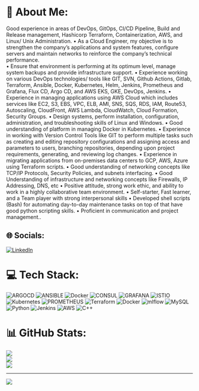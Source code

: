 # 💫 About Me:
Good experience in areas of DevOps, GitOps, CI/CD Pipeline, Build and Release management, Hashicorp Terraform, Containerization, AWS, and Linux/ Unix Administration.
• As a Cloud Engineer, my objective is to strengthen the company’s applications and system features, configure servers and maintain networks to reinforce the company’s technical performance.\
• Ensure that environment is performing at its optimum level, manage system backups and provide infrastructure support.
• Experience working on various DevOps technologies/ tools like GIT, SVN, Github Actions, Gitlab, Terraform, Ansible, Docker, Kubernetes, Helm, Jenkins, Prometheus and Grafana, Flux CD, Argo CD, and AWS EKS, GKE, DevOps, Jenkins.
• Experience in managing applications using AWS Cloud which includes services like EC2, S3, EBS, VPC, ELB, AMI, SNS, SQS, RDS, IAM, Route53, Autoscaling, CloudFront, AWS Lambda, CloudWatch, Cloud Formation, Security Groups.
• Design systems, perform installation, configuration, administration, and troubleshooting skills of Linux and Windows.
• Good understanding of platform in managing Docker in Kubernetes.
• Experience in working with Version Control Tools like GIT to perform multiple tasks such as creating and editing repository configurations and assigning access and parameters to users, branching repositories, depending upon project requirements, generating, and reviewing log changes.
• Experience in migrating applications from on-premises data centers to GCP, AWS, Azure using Terraform scripts.
• Good understanding of networking concepts like TCP/IP Protocols, Security Policies, and subnets interfacing.
• Good Understanding of infrastructure and networking concepts like Firewalls, IP Addressing, DNS, etc
• Positive attitude, strong work ethic, and ability to work in a highly collaborative team environment.
• Self-starter, Fast learner, and a Team player with strong interpersonal skills
• Developed shell scripts (Bash) for automating day-to-day maintenance tasks on top of that have good python scripting skills.
• Proficient in communication and project management..

## 🌐 Socials:
[![LinkedIn](https://img.shields.io/badge/LinkedIn-%230077B5.svg?logo=linkedin&logoColor=white)](https://www.linkedin.com/in/aditya-pore-46bb9a200/) 

# 💻 Tech Stack:
![ARGOCD](https://img.shields.io/badge/argo-EF7B4D.svg?style=for-the-badge&logo=argo&logoColor=white&color=%23EF7B4D) ![ANSIBLE](https://img.shields.io/badge/ansible-%231A1918.svg?style=for-the-badge&logo=ansible&logoColor=white) ![Docker](https://img.shields.io/badge/docker-%230db7ed.svg?style=for-the-badge&logo=docker&logoColor=white) ![CONSUL](https://img.shields.io/badge/consul-F24C53svg?style=for-the-badge&logo=consul&logoColor=white&color=%23F24C53) ![GRAFANA](https://img.shields.io/badge/grafana-F46800.svg?style=for-the-badge&logo=grafana&logoColor=white&color=%23F46800) ![ISTIO](https://img.shields.io/badge/istio-466BB0.svg?style=for-the-badge&logo=istio&logoColor=white&color=%23466BB0) ![Kubernetes](https://img.shields.io/badge/kubernetes-%23326ce5.svg?style=for-the-badge&logo=kubernetes&logoColor=white) ![PROMETHEUS](https://img.shields.io/badge/prometheus-E6522C.svg?style=for-the-badge&logo=prometheus&logoColor=white&color=%23E6522C) ![Terraform](https://img.shields.io/badge/terraform-%235835CC.svg?style=for-the-badge&logo=terraform&logoColor=white) ![Docker](https://img.shields.io/badge/docker-%230db7ed.svg?style=for-the-badge&logo=docker&logoColor=white) ![mlflow](https://img.shields.io/badge/mlflow-%23d9ead3.svg?style=for-the-badge&logo=numpy&logoColor=blue) ![MySQL](https://img.shields.io/badge/mysql-%2300000f.svg?style=for-the-badge&logo=mysql&logoColor=white) ![Python](https://img.shields.io/badge/python-3670A0?style=for-the-badge&logo=python&logoColor=ffdd54) ![Jenkins](https://img.shields.io/badge/jenkins-%232C5263.svg?style=for-the-badge&logo=jenkins&logoColor=white) ![AWS](https://img.shields.io/badge/AWS-%23FF9900.svg?style=for-the-badge&logo=amazon-aws&logoColor=white) ![C++](https://img.shields.io/badge/c++-%2300599C.svg?style=for-the-badge&logo=c%2B%2B&logoColor=white)
# 📊 GitHub Stats:
![](https://github-readme-stats.vercel.app/api?username=adityapore231&theme=radical&hide_border=false&include_all_commits=true&count_private=false)<br/>
![](https://github-readme-streak-stats.herokuapp.com/?user=adityapore231&theme=radical&hide_border=false)<br/>
![](https://github-readme-stats.vercel.app/api/top-langs/?username=adityapore231&theme=radical&hide_border=false&include_all_commits=true&count_private=false&layout=compact)

---
[![](https://visitcount.itsvg.in/api?id=adityapore231&icon=0&color=0)](https://visitcount.itsvg.in)

<!-- Proudly created with GPRM ( https://gprm.itsvg.in ) -->

